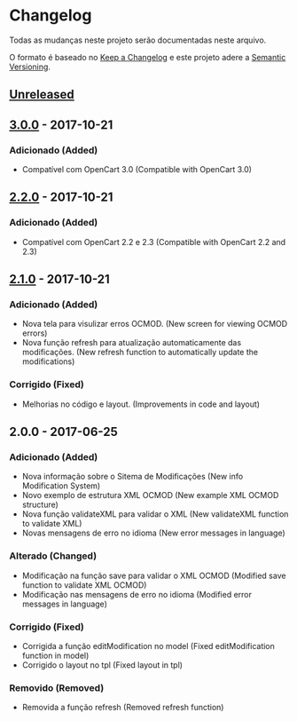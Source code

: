 # Changelog
Todas as mudanças neste projeto serão documentadas neste arquivo.

O formato é baseado no [Keep a Changelog](http://keepachangelog.com/en/1.0.0/) e este projeto adere a [Semantic Versioning](http://semver.org/spec/v2.0.0.html).

## [Unreleased]

## [3.0.0] - 2017-10-21
### Adicionado (Added)
- Compatível com OpenCart 3.0
(Compatible with OpenCart 3.0)

## [2.2.0] - 2017-10-21
### Adicionado (Added)
- Compatível com OpenCart 2.2 e 2.3
(Compatible with OpenCart 2.2 and 2.3)

## [2.1.0] - 2017-10-21
### Adicionado (Added)
- Nova tela para visulizar erros OCMOD.
(New screen for viewing OCMOD errors)
- Nova função refresh para atualização automaticamente das modificações.
(New refresh function to automatically update the modifications)

### Corrigido (Fixed)
- Melhorias no código e layout.
(Improvements in code and layout)

## 2.0.0 - 2017-06-25
### Adicionado (Added)
- Nova informação sobre o Sitema de Modificações
(New info Modification System)
- Novo exemplo de estrutura XML OCMOD
(New example XML OCMOD structure)
- Nova função validateXML para validar o XML
(New validateXML function to validate XML)
- Novas mensagens de erro no idioma
(New error messages in language)

### Alterado (Changed)
- Modificação na função save para validar o XML OCMOD
(Modified save function to validate XML OCMOD)
- Modificação nas mensagens de erro no idioma
(Modified error messages in language)

### Corrigido (Fixed)
- Corrigida a função editModification no model
(Fixed editModification function in model)
- Corrigido o layout no tpl
(Fixed layout in tpl)

### Removido (Removed)
- Removida a função refresh
(Removed refresh function)

[Unreleased]: https://github.com/opencartbrasil/ocmod-editor/compare/v3.0.0...HEAD
[3.0.0]: https://github.com/opencartbrasil/ocmod-editor/compare/v2.2.0...v3.0.0
[2.2.0]: https://github.com/opencartbrasil/ocmod-editor/compare/v2.1.0...v2.2.0
[2.1.0]: https://github.com/opencartbrasil/ocmod-editor/compare/2.0.0...v2.1.0